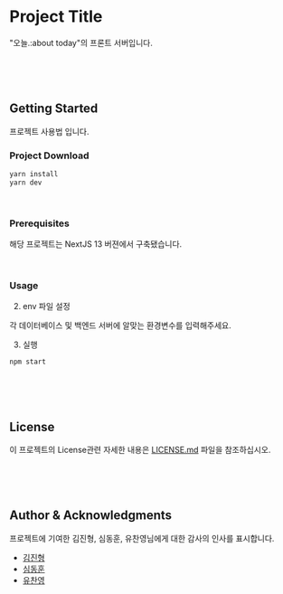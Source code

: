 # Project Title

"오늘.:about today"의 프론트 서버입니다.<br>


<br><br><br>

## Getting Started

프로젝트 사용법 입니다.
<br>

### Project Download

```bash
yarn install
yarn dev
```
<br>

### Prerequisites

해당 프로젝트는 NextJS 13 버젼에서 구축됐습니다.

<br>

### Usage

2. env 파일 설정

각 데이터베이스 및 백엔드 서버에 알맞는 환경변수를 입력해주세요.

3. 실행

```bash
npm start
```
<br><br><br>

## License

이 프로젝트의 License관련 자세한 내용은 [LICENSE.md](LICENSE.md) 파일을 참조하십시오.

<br><br><br>

## Author & Acknowledgments

프로젝트에 기여한 김진형, 심동훈, 유찬영님에게 대한 감사의 인사를 표시합니다.

- [김진형]()
- [심동훈]()
- [유찬영](http://youngchannel.co.kr/)
